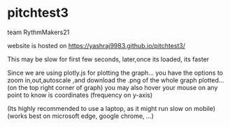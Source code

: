 # pitchtest3
team RythmMakers21

website is hosted on https://yashraj9983.github.io/pitchtest3/

This may be slow for first few seconds, later,once its loaded, its faster

Since we are using plotly.js for plotting the graph...
you have the options to zoom in,out,autoscale ,and download the .png of the whole graph plotted...
(on the top right corner of graph)
you may also hover your mouse on any point to know is coordinates (frequency on y-axis)

(Its highly recommended to use a laptop, as it might run slow on mobile)
(works best on microsoft edge, google chrome, ...)
